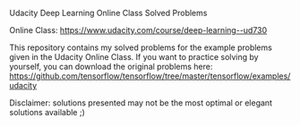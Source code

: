 Udacity Deep Learning Online Class Solved Problems

Online Class: https://www.udacity.com/course/deep-learning--ud730

This repository contains my solved problems for the example problems given in the Udacity Online Class.
If you want to practice solving by yourself, you can download the original problems here:
https://github.com/tensorflow/tensorflow/tree/master/tensorflow/examples/udacity

Disclaimer: solutions presented may not be the most optimal or elegant solutions available ;)


